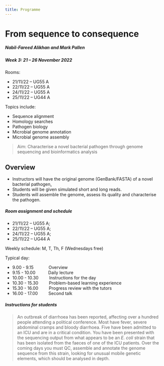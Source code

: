 ```yaml
---
title: Programme
---
```


# From sequence to consequence 

##### Nabil-Fareed Alikhan and Mark Pallen

##### Week 3: 21 – 26 November 2022

Rooms:
* 21/11/22 – UG55 A
* 22/11/22 – UG55 A        
* 24/11/22 – UG55 A
* 25/11/22 – UG44 A
  
Topics include:

* Sequence alignment
* Homology searches 
* Pathogen biology
* Microbial genome annotation
* Microbial genome assembly


> Aim: Characterise a novel bacterial pathogen through genome sequencing and bioinformatics analysis

## Overview

- Instructors will have the original genome (GenBank/FASTA) of a novel bacterial pathogen[.](/seq-analysis/teaching) 
- Students will be given simulated short and long reads.
- Students will assemble the genome, assess its quality and characterise the pathogen.

##### Room assignment and schedule

- 21/11/22 – UG55 A;
- 22/11/22 – UG55 A;
- 24/11/22 – UG55 A;
- 25/11/22 – UG44 A

Weekly schedule:
M, T, Th, F (Wednesdays free)

Typical day:
- 9.00 - 9.15       Overview
- 9.15 - 10.00      Daily lecture
- 10.00 - 10.30     Instructions for the day
- 10.30 - 15.30     Problem-based learning experience
- 15.30 - 16.00     Progress review with the tutors
- 16.00 - 17.00     Second talk


##### Instructions for students

> An outbreak of diarrhoea has been reported, affecting over a hundred people attending a political conference. Most have fever, severe abdominal cramps and bloody diarrhoea.  Five have been admitted to an ICU and are in a critical condition. You have been presented with the sequencing output from what appears to be an *E. coli* strain that has been isolated from the faeces of one of the ICU patients. Over the coming days you must QC, assemble and annotate the genome sequence from this strain, looking for unusual mobile genetic elements, which should be analysed in depth.
